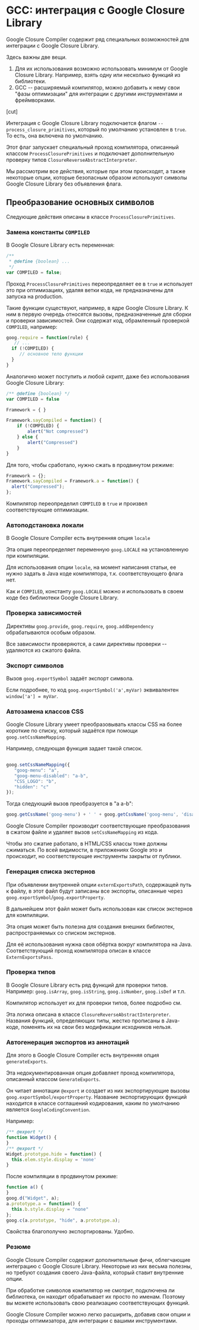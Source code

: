 # GCC: интеграция с Google Closure Library

Google Closure Compiler содержит ряд специальных возможностей для интеграции с Google Closure Library. 

Здесь важны две вещи.
<ol>
<li>Для их использования возможно использовать минимум от Google Closure Library. Например, взять одну или несколько функций из библиотеки.</li>
<li>GCC -- расширяемый компилятор, можно добавить к нему свои "фазы оптимизации" для интеграции с другими инструментами и фреймворками.</li>
</ol>
[cut]

Интеграция с Google Closure Library подключается флагом <code>--process_closure_primitives</code>, который по умолчанию установлен в <code>true</code>. То есть, она включена по умолчанию.

Этот флаг запускает специальный проход компилятора, описанный классом <code>ProcessClosurePrimitives</code> и подключает дополнительную проверку типов <code>ClosureReverseAbstractInterpreter</code>. 

Мы рассмотрим все действия, которые при этом происходят, а также некоторые опции, которые безопасным образом используют символы Google Closure Library  без объявления флага.

## Преобразование основных символов

Следующие действия описаны в классе <code>ProcessClosurePrimitives</code>.

### Замена константы <code>COMPILED</code>

В Google Closure Library есть переменная:

```js
/**
 * @define {boolean} ...
 */
var COMPILED = false;
```

Проход <code>ProcessClosurePrimitives</code> переопределяет ее в <code>true</code> и использует это при оптимизациях, удаляя ветки кода, не предназначены для запуска на production.

Такие функции существуют, например, в ядре Google Closure Library. К ним в первую очередь относятся вызовы, предназначенные для сборки и проверки зависимостей. Они содержат код, обрамленный проверкой <code>COMPILED</code>, например:

```js
goog.require = function(rule) {
   // ...
  if (!COMPILED) {
     // основное тело функции
  }
}
```

Аналогично может поступить и любой скрипт, даже без использования Google Closure Library:

```js
/** @define {boolean} */
var COMPILED = false

Framework = { }

Framework.sayCompiled = function() {
	if (!COMPILED) {
		alert("Not compressed")
	} else {
		alert("Compressed")
	}
}
```

Для того, чтобы сработало, нужно сжать в продвинутом режиме:

```js
Framework = {};
Framework.sayCompiled = Framework.a = function() {
  alert("Compressed");
};
```

Компилятор переопределил <code>COMPILED</code> в <code>true</code> и произвел соответствующие оптимизации. 

### Автоподстановка локали

В Google Closure Compiler есть внутренняя опция <code>locale</code>

Эта опция переопределяет переменную <code>goog.LOCALE</code> на установленную при компиляции.

Для использования опции <code>locale</code>, на момент написания статьи, ее нужно задать в Java коде компилятора, т.к. соответствующего флага нет.

Как и <code>COMPILED</code>, константу <code>goog.LOCALE</code> можно и использовать в своем коде без библиотеки Google Closure Library.

### Проверка зависимостей

Директивы <code>goog.provide</code>, <code>goog.require</code>, <code>goog.addDependency</code> обрабатываются особым образом.

Все зависимости проверяются, а сами директивы проверки -- удаляются из сжатого файла.

### Экспорт символов

Вызов <code>goog.exportSymbol</code> задаёт экспорт символа.

Если подробнее, то код <code>goog.exportSymbol('a',myVar)</code> эквивалентен 
`window['a'] = myVar`.


### Автозамена классов CSS

Google Closure Library умеет преобразовывать классы CSS на более короткие по списку, который задаётся при помощи `goog.setCssNameMapping`.

Например, следующая функция задает такой список.

```js
 
goog.setCssNameMapping({
   "goog-menu": "a",
   "goog-menu-disabled": "a-b",
   "CSS_LOGO": "b",
   "hidden": "c"
});
```

Тогда следующий вызов преобразуется в "a a-b":

```js
goog.getCssName('goog-menu') + ' ' + goog.getCssName('goog-menu', 'disabled')
```

Google Closure Compiler производит соответствующие преобразования в сжатом файле и удаляет вызов <code>setCssNameMapping</code> из кода.

Чтобы это сжатие работало, в HTML/CSS классы тоже должны сжиматься. По всей видимости, в приложениях Google это и происходит, но соответствующие инструменты закрыты от публики.

### Генерация списка экстернов

При объявлении внутренней опции <code>externExportsPath</code>, содержащей путь к файлу, в этот файл будут записаны все экспорты, описанные через <code>goog.exportSymbol</code>/<code>goog.exportProperty</code>.

В дальнейшем этот файл может быть использован как список экстернов для компиляции.

Эта опция может быть полезна для создания внешних библиотек, распространяемых со списком экстернов.

Для её использования нужна своя обёртка вокруг компилятора на Java. Соответствующий проход компилятора описан в классе <code>ExternExportsPass</code>.

### Проверка типов

В Google Closure Library есть ряд функций для проверки типов. Например: <code>goog.isArray</code>, <code>goog.isString</code>, <code>goog.isNumber</code>, <code>goog.isDef</code> и т.п.

Компилятор использует их для проверки типов, более подробно см. [](/gcc-check-types)

Эта логика описана в классе <code>ClosureReverseAbstractInterpreter</code>. Названия функций, определяющих типы, жестко прописаны в Java-коде, поменять их на свои без модификации исходников нельзя. 

### Автогенерация экспортов из аннотаций

Для этого в Google Closure Compiler есть внутренняя опция <code>generateExports</code>.

Эта недокументированная опция добавляет проход компилятора, описанный классом <code>GenerateExports</code>.

Он читает аннотации <code>@export</code> и создает из них экспортирующие вызовы <code>goog.exportSymbol/exportProperty</code>. Название экспортирующих функций находится в классе соглашений кодирования, каким по умолчанию является <code>GoogleCodingConvention</code>.

Например:

```js
/** @export */
function Widget() {
}
/** @export */
Widget.prototype.hide = function() {
  this.elem.style.display = 'none'
}
```

После компиляции в продвинутом режиме:

```js
function a() {
}
goog.d("Widget", a);
a.prototype.a = function() {
  this.b.style.display = "none"
};
goog.c(a.prototype, "hide", a.prototype.a);
```

Свойства благополучно экспортированы. Удобно.

### Резюме

Google Closure Compiler содержит дополнительные фичи, облегчающие интеграцию с Google Closure Library. Некоторые из них весьма полезны, но требуют создания своего Java-файла, который ставит внутренние опции.

При обработке символов компилятор не смотрит, подключена ли библиотека, он находит обрабатывает их просто по именам. Поэтому вы можете использовать свою реализацию соответствующих функций.

Google Closure Compiler можно легко расширить, добавив свои опции и проходы оптимизатора, для интеграции с вашими инструментами.

